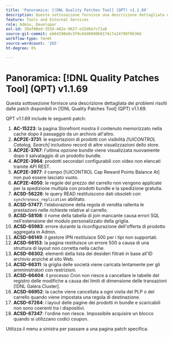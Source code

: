 ```yaml
---
title: 'Panoramica: [!DNL Quality Patches Tool] (QPT) v1.1.69'
description: Questa sottosezione fornisce una descrizione dettagliata dei problemi risolti dalle patch disponibili in  [!DNL Quality Patches Tool] (QPT) v1.1.69.
feature: Tools and External Services
role: Admin, Developer
exl-id: 39af00ed-3559-462e-9627-e32d6e7c71a8
source-git-commit: eb64190e0c3f9c0dd0690b0174c7a24798f96366
workflow-type: tm+mt
source-wordcount: '265'
ht-degree: 0%

---
```


# Panoramica: [!DNL Quality Patches Tool] (QPT) v1.1.69

Questa sottosezione fornisce una descrizione dettagliata dei problemi risolti dalle patch disponibili in [!DNL Quality Patches Tool] (QPT) v1.1.69.

QPT v1.1.69 include le seguenti patch:
1. **AC-15223**: la pagina Storefront mostra il contenuto memorizzato nella cache dopo il passaggio da un archivio all&#39;altro.
1. **ACP2E-3731**: le esportazioni di prodotti con visibilità *[!UICONTROL Catalog, Search]* includono record di altre visualizzazioni dello store.
1. **ACP2E-3767**: l&#39;ultima opzione bundle viene visualizzata nuovamente dopo il salvataggio di un prodotto bundle.
1. **ACP2E-3964**: prodotti secondari configurabili con video non elencati tramite API REST.
1. **ACP2E-3977**: il campo [!UICONTROL Cap Reward Points Balance At] non può essere lasciato vuoto.
1. **ACP2E-4050**: le regole del prezzo del carrello non vengono applicate per la spedizione multipla con prodotti bundle e la spedizione gratuita.
1. **ACSD-56226**: le query READ restituiscono dati obsoleti con `synchronous_replication` abilitato.
1. **ACSD-57477**: l&#39;elaborazione della regola di vendita rallenta le prestazioni nelle richieste relative al carrello.
1. **ACSD-58108**: il nome della tabella di join mancante causa errori SQL nell&#39;estensione del modulo personalizzato della griglia.
1. **ACSD-65983**: errore durante la riconfigurazione dell&#39;offerta di prodotto aggregata in Admin.
1. **ACSD-66149**: il gestore IPN restituisce 500 per i tipi non supportati.
1. **ACSD-66153**: la pagina restituisce un errore 500 a causa di una struttura di layout non corretta nella cache.
1. **ACSD-66302**: elementi della lista dei desideri filtrati in base all&#39;ID archivio anziché al sito Web.
1. **ACSD-66311**: la griglia delle società viene caricata lentamente per gli amministratori con restrizioni.
1. **ACSD-66404**: il processo Cron non riesce a cancellare le tabelle del registro delle modifiche a causa dei limiti di dimensione delle transazioni [!DNL Galera Cluster].
1. **ACSD-66952**: la cache viene cancellata a ogni visita del PLP o del carrello quando viene impostata una regola di destinazione.
1. **ACSD-67264**: i layout delle pagine dei prodotti in bundle e scaricabili non sono coerenti tra i dispositivi.
1. **ACSD-67347**: l&#39;ordine non riesce. Impossibile acquisire un blocco quando si utilizzano codici coupon.

Utilizza il menu a sinistra per passare a una pagina patch specifica.
